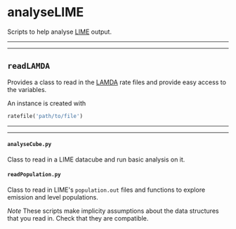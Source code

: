 # analyseLIME

Scripts to help analyse [LIME](https://github.com/lime-rt/lime) output.

---
---

## `readLAMDA`

Provides a class to read in the [LAMDA](http://home.strw.leidenuniv.nl/~moldata/) rate files and provide easy access to the variables.

An instance is created with

```python
ratefile('path/to/file')
```
---
---


#### `analyseCube.py`
Class to read in a LIME datacube and run basic analysis on it.





#### `readPopulation.py`
Class to read in LIME's `population.out` files and functions to explore emission and level populations.



*Note* These scripts make implicity assumptions about the data structures that you read in. Check that they are compatible.
